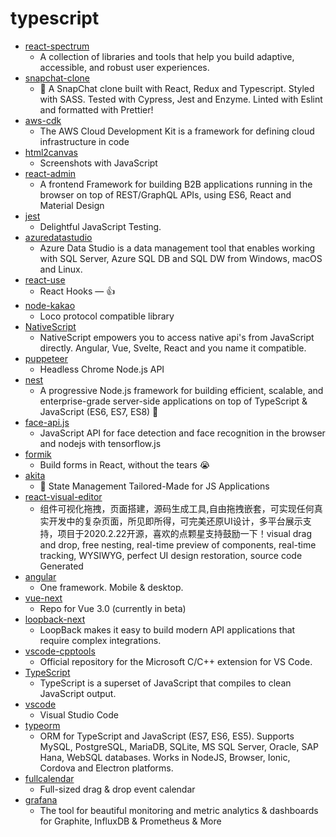 # typescript
- [react-spectrum](https://github.com/adobe/react-spectrum)
  - A collection of libraries and tools that help you build adaptive, accessible, and robust user experiences.
- [snapchat-clone](https://github.com/TowhidKashem/snapchat-clone)
  - 👻 A SnapChat clone built with React, Redux and Typescript. Styled with SASS. Tested with Cypress, Jest and Enzyme. Linted with Eslint and formatted with Prettier!
- [aws-cdk](https://github.com/aws/aws-cdk)
  - The AWS Cloud Development Kit is a framework for defining cloud infrastructure in code
- [html2canvas](https://github.com/niklasvh/html2canvas)
  - Screenshots with JavaScript
- [react-admin](https://github.com/marmelab/react-admin)
  - A frontend Framework for building B2B applications running in the browser on top of REST/GraphQL APIs, using ES6, React and Material Design
- [jest](https://github.com/facebook/jest)
  - Delightful JavaScript Testing.
- [azuredatastudio](https://github.com/microsoft/azuredatastudio)
  - Azure Data Studio is a data management tool that enables working with SQL Server, Azure SQL DB and SQL DW from Windows, macOS and Linux.
- [react-use](https://github.com/streamich/react-use)
  - React Hooks — 👍
- [node-kakao](https://github.com/storycraft/node-kakao)
  - Loco protocol compatible library
- [NativeScript](https://github.com/NativeScript/NativeScript)
  - NativeScript empowers you to access native api's from JavaScript directly. Angular, Vue, Svelte, React and you name it compatible.
- [puppeteer](https://github.com/puppeteer/puppeteer)
  - Headless Chrome Node.js API
- [nest](https://github.com/nestjs/nest)
  - A progressive Node.js framework for building efficient, scalable, and enterprise-grade server-side applications on top of TypeScript & JavaScript (ES6, ES7, ES8) 🚀
- [face-api.js](https://github.com/justadudewhohacks/face-api.js)
  - JavaScript API for face detection and face recognition in the browser and nodejs with tensorflow.js
- [formik](https://github.com/formium/formik)
  - Build forms in React, without the tears 😭
- [akita](https://github.com/datorama/akita)
  - 🚀 State Management Tailored-Made for JS Applications
- [react-visual-editor](https://github.com/brick-design/react-visual-editor)
  - 组件可视化拖拽，页面搭建，源码生成工具,自由拖拽嵌套，可实现任何真实开发中的复杂页面，所见即所得，可完美还原UI设计，多平台展示支持，项目于2020.2.22开源，喜欢的点颗星支持鼓励一下！visual drag and drop, free nesting, real-time preview of components, real-time tracking, WYSIWYG, perfect UI design restoration, source code Generated
- [angular](https://github.com/angular/angular)
  - One framework. Mobile & desktop.
- [vue-next](https://github.com/vuejs/vue-next)
  - Repo for Vue 3.0 (currently in beta)
- [loopback-next](https://github.com/strongloop/loopback-next)
  - LoopBack makes it easy to build modern API applications that require complex integrations.
- [vscode-cpptools](https://github.com/microsoft/vscode-cpptools)
  - Official repository for the Microsoft C/C++ extension for VS Code.
- [TypeScript](https://github.com/microsoft/TypeScript)
  - TypeScript is a superset of JavaScript that compiles to clean JavaScript output.
- [vscode](https://github.com/microsoft/vscode)
  - Visual Studio Code
- [typeorm](https://github.com/typeorm/typeorm)
  - ORM for TypeScript and JavaScript (ES7, ES6, ES5). Supports MySQL, PostgreSQL, MariaDB, SQLite, MS SQL Server, Oracle, SAP Hana, WebSQL databases. Works in NodeJS, Browser, Ionic, Cordova and Electron platforms.
- [fullcalendar](https://github.com/fullcalendar/fullcalendar)
  - Full-sized drag & drop event calendar
- [grafana](https://github.com/grafana/grafana)
  - The tool for beautiful monitoring and metric analytics & dashboards for Graphite, InfluxDB & Prometheus & More
